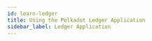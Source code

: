```yaml
---
id: learn-ledger
title: Using the Polkadot Ledger Application
sidebar_label: Ledger Application
---
```

